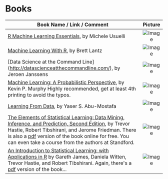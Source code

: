 # Books

| Book Name / Link / Comment | Picture |
|--------------------------------------------|:-------------------------------------------------------------------:|
| [R Machine Learning Essentials](http://www.amazon.com/Machine-Learning-Essentials-Michele-Usuelli/dp/178398774X), by Michele Usuelli  | ![Image](http://ecx.images-amazon.com/images/I/51er3ZCx%2BLL.jpg) |
| [Machine Learning With R](http://www.amazon.com/Machine-Learning-R-Brett-Lantz/dp/1782162143), by Brett Lantz  | ![Image](http://ecx.images-amazon.com/images/I/518PBAYk%2BxL.jpg) |
| [Data Science at the Command Line] (http://datascienceatthecommandline.com/), by Jeroen Janssens  | ![Image](http://ecx.images-amazon.com/images/I/51422LN6yML.jpg) |
| [Machine Learning: A Probabilistic Perspective](http://www.amazon.com/Machine-Learning-Probabilistic-Perspective-Computation/dp/0262018020/), by Kevin P. Murphy  Highly recommended, get at least 4th printing to avoid the typos. | ![Image](http://ecx.images-amazon.com/images/I/41IsY16f9PL.jpg) |
| [Learning From Data](http://www.amazon.com/Learning-Data-Yaser-S-Abu-Mostafa/dp/1600490069/), by Yaser S. Abu-Mostafa  | ![Image](http://ecx.images-amazon.com/images/I/41%2B9AHJZt2L.jpg) |
| [The Elements of Statistical Learning: Data Mining, Inference, and Prediction, Second Edition](http://www.amazon.com/Elements-Statistical-Learning-Prediction-Statistics/dp/0387848576/), by Trevor Hastie, Robert Tibshirani, and Jerome Friedman.  There is also a [pdf](http://web.stanford.edu/~hastie/local.ftp/Springer/OLD/ESLII_print4.pdf) version of the book online for free.  You can even take a course from the authors at Standford. | ![Image](http://ecx.images-amazon.com/images/I/41LeU3HcBdL.jpg) |
| [An Introduction to Statistical Learning: with Applications in R](http://www.amazon.com/Introduction-Statistical-Learning-Applications-Statistics/dp/1461471370/) by Gareth James, Daniela Witten, Trevor Hastie, and Robert Tibshirani.  Again, there's a [pdf](http://www-bcf.usc.edu/~gareth/ISL/ISLR%20Fourth%20Printing.pdf) version of the book... | ![Image](http://ecx.images-amazon.com/images/I/41PwrSEJZ9L.jpg) |
